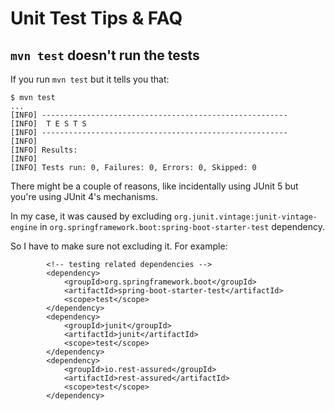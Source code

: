 # Unit Test Tips & FAQ

## `mvn test` doesn't run the tests

If you run `mvn test` but it tells you that:

```text
$ mvn test
...
[INFO] -------------------------------------------------------
[INFO]  T E S T S
[INFO] -------------------------------------------------------
[INFO]
[INFO] Results:
[INFO]
[INFO] Tests run: 0, Failures: 0, Errors: 0, Skipped: 0
```

There might be a couple of reasons, like incidentally using JUnit 5 but you're using JUnit  4's mechanisms.

In my case, it was caused by excluding `org.junit.vintage:junit-vintage-engine` in `org.springframework.boot:spring-boot-starter-test` dependency.

So I have to make sure not excluding it. For example:

```text
		<!-- testing related dependencies -->
		<dependency>
			<groupId>org.springframework.boot</groupId>
			<artifactId>spring-boot-starter-test</artifactId>
			<scope>test</scope>
		</dependency>
		<dependency>
		    <groupId>junit</groupId>
		    <artifactId>junit</artifactId>
		    <scope>test</scope>
		</dependency>
		<dependency>
			<groupId>io.rest-assured</groupId>
			<artifactId>rest-assured</artifactId>
			<scope>test</scope>
		</dependency>
```

